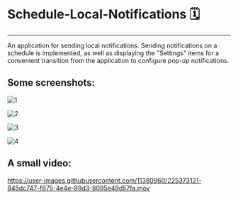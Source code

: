 # Schedule-Local-Notifications 🗓️
-----------------
An application for sending local notifications. Sending notifications on a schedule is implemented, as well as displaying the "Settings" items for a convenient transition from the application to configure pop-up notifications.

Some screenshots:
-----------------
![1](https://user-images.githubusercontent.com/11380960/225373367-2cdab404-681f-46d6-997c-de898501105d.png)

![2](https://user-images.githubusercontent.com/11380960/225375384-2f6a0942-5373-462c-a504-98e88d439268.png)

![3](https://user-images.githubusercontent.com/11380960/225375431-dc2ac3c1-357b-42b9-8dca-da288ef60602.png)

![4](https://user-images.githubusercontent.com/11380960/225375480-554442ee-9057-4453-b896-2f4e176d91df.png)

A small video:
-----------------
https://user-images.githubusercontent.com/11380960/225373121-845dc747-f875-4e4e-99d3-8095e49d57fa.mov



